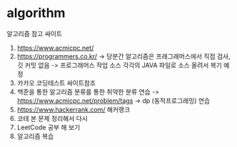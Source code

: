 # algorithm
알고리즘 참고 싸이트
  1) https://www.acmicpc.net/
  2) https://programmers.co.kr/
     -> 당분간 알고리즘은 프래그래머스에서 직접 검사, 깃 커밋 없음
     -> 프로그래머스 작업 소스 각각의 JAVA 파일로 소스 올려서 복기 예정
  3) 카카오 코딩테스트 싸이트참조
  4) 백준을 통한 알고리즘 분류를 통한 취약한 분류 연습 -> https://www.acmicpc.net/problem/tags -> dp (동적프로그래밍) 연습
  5) https://www.hackerrank.com/ 해커랭크
  6) 코테 본 문제 정리해서 다시 
  7) LeetCode 공부 해 보기
  8) 알고리즘 복습
